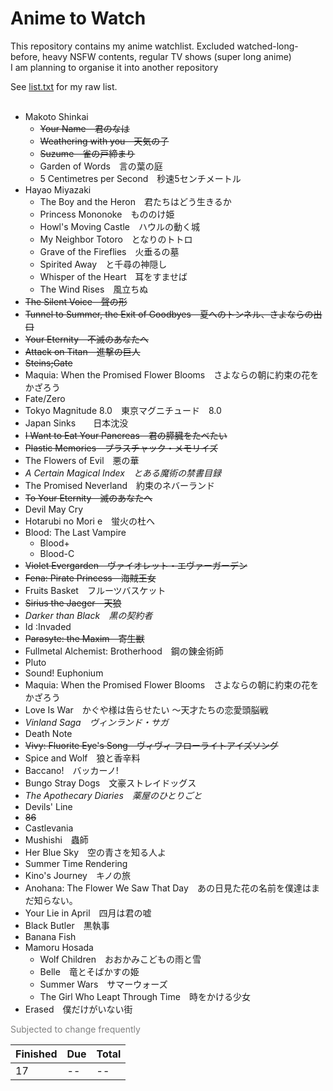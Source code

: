 # Anime to Watch
<p>This repository contains my anime watchlist. Excluded watched-long-before, heavy NSFW contents, regular TV shows (super long anime)<br>I am planning to organise it into another repository<br><p>

See [list.txt](https://github.com/Bhalet/Anime-to-watch/blob/main/list.txt) for my raw list.
<br/></br>


<!-- BEGIN LIST CONTENT -->
<!-- END LIST CONTENT -->
- Makoto Shinkai
  - ~~Your Name　君のなは~~
  - ~~Weathering with you　天気の子~~
  - ~~Suzume　雀の戸締まり~~
  - Garden of Words　言の葉の庭
  - 5 Centimetres per Second　秒速5センチメートル
- Hayao Miyazaki
  - The Boy and the Heron　君たちはどう生きるか
  - Princess Mononoke　もののけ姫
  - Howl's Moving Castle　ハウルの動く城
  - My Neighbor Totoro　となりのトトロ
  - Grave of the Fireflies　火垂るの墓
  - Spirited Away　と千尋の神隠し
  - Whisper of the Heart　耳をすませば
  - The Wind Rises　風立ちぬ
- ~~The Silent Voice　聲の形~~
- ~~Tunnel to Summer, the Exit of Goodbyes　夏へのトンネル、さよならの出口~~
- ~~Your Eternity　不滅のあなたへ~~
- ~~Attack on Titan　進撃の巨人~~
- ~~Steins;Gate~~
- Maquia: When the Promised Flower Blooms　さよならの朝に約束の花をかざろう
- Fate/Zero
- Tokyo Magnitude 8.0　東京マグニチュード　8.0
- Japan Sinks　　日本沈没
- ~~I Want to Eat Your Pancreas　君の膵臓をたべたい~~
- ~~Plastic Memories　プラスチャック・メモリイズ~~
- The Flowers of Evil　悪の華
- *A Certain Magical Index　とある魔術の禁書目録*
- The Promised Neverland　約束のネバーランド
- ~~To Your Eternity　滅のあなたへ~~
- Devil May Cry
- Hotarubi no Mori e　蛍火の杜へ
- Blood: The Last Vampire
  - Blood+
  - Blood-C
- ~~Violet Evergarden　ヴァイオレット・エヴァーガーデン~~
- ~~Fena: Pirate Princess　海賊王女~~
- Fruits Basket　フルーツバスケット
- ~~Sirius the Jaeger　天狼~~
- *Darker than Black　黒の契約者*
- Id :Invaded
- ~~Parasyte: the Maxim　寄生獣~~
- Fullmetal Alchemist: Brotherhood　鋼の錬金術師
- Pluto
- Sound! Euphonium
- Maquia: When the Promised Flower Blooms　さよならの朝に約束の花をかざろう
- Love Is War　かぐや様は告らせたい ～天才たちの恋愛頭脳戦
- *Vinland Saga　ヴィンランド・サガ*
- Death Note
- ~~Vivy: Fluorite Eye's Song　ヴィヴィ フローライトアイズソング~~
- Spice and Wolf　狼と香辛料
- Baccano!　バッカーノ!
- Bungo Stray Dogs　文豪ストレイドッグス
- *The Apothecary Diaries　薬屋のひとりごと*
- Devils' Line
- ~~86~~ 
- Castlevania
- Mushishi　蟲師
- Her Blue Sky　空の青さを知る人よ
- Summer Time Rendering
- Kino's Journey　キノの旅
- Anohana: The Flower We Saw That Day　あの日見た花の名前を僕達はまだ知らない。
- Your Lie in April　四月は君の嘘
- Black Butler　黒執事
- Banana Fish
- Mamoru Hosada
  - Wolf Children　おおかみこどもの雨と雪
  - Belle　竜とそばかすの姫
  - Summer Wars　サマーウォーズ
  - The Girl Who Leapt Through Time　時をかける少女
- Erased　僕だけがいない街

<!--Seraph of the End　終わりのセラフ-->
<!--Your Lie in April　四月は君の嘘-->
<!--my little devil-->
<!--Noragami　ノラガミ-->
<!--Angel Beats!-->
<!--Vampire in the Garden　ヴァンパイア・イン・ザ・ガーデン-->
<!--The Duke of Death and His Maid　死神坊ちゃんと黒メイド-->
<!--Made in Abyss　メイドインアビス-->
<font color="grey">Subjected to change frequently</font> 

| Finished  | Due  | Total |
|:---|:---|:---|
| 17 |  -- |  -- | 
